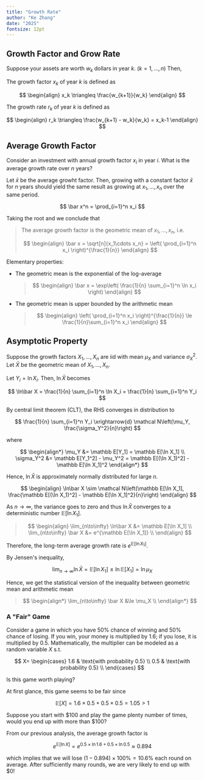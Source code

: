 ```yaml
---
title: "Growth Rate"
author: "Ke Zhang"
date: "2025"
fontsize: 12pt
---
```


## Growth Factor and Grow Rate

Suppose your assets are worth $w_k$ dollars in year $k$. ($k=1,\dots,n$) Then,

The growth factor $x_k$ of year $k$ is defined as

$$
\begin{align}
x_k \triangleq \frac{w_{k+1}}{w_k}
\end{align}
$$

The growth rate $r_k$ of year $k$ is defined as

$$
\begin{align}
r_k \triangleq \frac{w_{k+1} - w_k}{w_k} = x_k-1
\end{align}
$$

## Average Growth Factor

Consider an investment with annual growth factor $x_i$ in year $i$. What is the average growth rate over $n$ years?

Let $\bar x$ be the average growht factor. Then, growing with a constant factor $\bar x$ for $n$ years should yield the same result as growing at $x_1,\dots,x_n$ over the same period.

$$
\bar x^n = \prod_{i=1}^n x_i
$$

Taking the root and we conclude that

> The average growth factor is the geometric mean of $x_1,\dots,x_n$, i.e.
>
> $$
> \begin{align}
> \bar x = \sqrt[n]{x_1\cdots x_n} = \left( \prod_{i=1}^n x_i \right)^{\frac{1}{n}}
> \end{align}
> $$

Elementary properties:

* The geometric mean is the exponential of the log-average

  > $$
  > \begin{align}
  > \bar x = \exp\left( \frac{1}{n} \sum_{i=1}^n \ln x_i \right)
  > \end{align}
  > $$

* The geometric mean is upper bounded by the arithmetic mean

  > $$
  > \begin{align}
  > \left( \prod_{i=1}^n x_i \right)^{\frac{1}{n}} \le \frac{1}{n}\sum_{i=1}^n x_i
  > \end{align}
  > $$

## Asymptotic Property

Suppose the growth factors $X_1,\dots,X_n$ are iid with mean $\mu_X$ and variance $\sigma_X^2$. Let $\bar X$ be the geometric mean of $X_1,\dots,X_n$.

Let $Y_i = \ln X_i$. Then, $\ln\bar X$ becomes

$$
\ln\bar X
= \frac{1}{n} \sum_{i=1}^n \ln X_i
= \frac{1}{n} \sum_{i=1}^n Y_i
$$

By central limit theorem (CLT), the RHS converges in distribution to

$$
\frac{1}{n} \sum_{i=1}^n Y_i  \xrightarrow{d} \mathcal N\left(\mu_Y, \frac{\sigma_Y^2}{n}\right)
$$

where

$$
\begin{align*}
\mu_Y &= \mathbb E[Y_1] = \mathbb E[\ln X_1] \\
\sigma_Y^2 &= \mathbb E[Y_1^2] - \mu_Y^2 =  \mathbb E[(\ln X_1)^2] - \mathbb E[\ln X_1]^2
\end{align*}
$$

Hence, $\ln\bar X$ is approximately normally distributed for large $n$.

$$
\begin{align}
\ln\bar X \sim
\mathcal N\left(\mathbb E[\ln X_1], \frac{\mathbb E[(\ln X_1)^2] - \mathbb E[\ln X_1]^2}{n}\right)
\end{align}
$$

As $n\to\infty$, the variance goes to zero and thus $\ln\bar X$ converges to a deterministic number $\mathbb E[\ln X_1]$.

> $$
> \begin{align}
> \lim_{n\to\infty} \ln\bar X &= \mathbb E[\ln X_1] \\
> \lim_{n\to\infty} \bar X &= e^{\mathbb E[\ln X_1]}  \\
> \end{align}
> $$

Therefore, the long-term average growth rate is $e^{\mathbb E[\ln X_1]}$.

By Jensen's inequality,

$$
\lim_{n\to\infty} \ln\bar X = \mathbb E[\ln X_1] \le \ln\mathbb E[X_1] = \ln\mu_X
$$

Hence, we get the statistical version of the inequality between geometric mean and arithmetic mean

> $$
> \begin{align*}
> \lim_{n\to\infty} \bar X &\le \mu_X \\
> \end{align*}
> $$

### A "Fair" Game

Consider a game in which you have 50% chance of winning and 50% chance of losing. If you win, your money is multiplied by 1.6; if you lose, it is multiplied by 0.5. Mathematically, the multiplier can be modeled as a random variable $X$ s.t.

$$
X=
\begin{cases}
1.6 & \text{with probability 0.5} \\
0.5 & \text{with probability 0.5} \\
\end{cases}
$$

Is this game worth playing?

At first glance, this game seems to be fair since

$$
\mathbb E[X] = 1.6 \times 0.5 + 0.5 \times 0.5 = 1.05 > 1
$$

Suppose you start with \$100 and play the game plenty number of times, would you end up with more than \$100?

From our previous analysis, the average growth factor is

$$
e^{\mathbb E[\ln X]} = e^{0.5\times \ln 1.6 + 0.5\times \ln 0.5} \approx 0.894
$$

which implies that we will lose $(1-0.894)\times 100\% = 10.6\%$ each round on average. After sufficiently many rounds, we are very likely to end up with \$0!